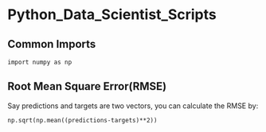 # Python_Data_Scientist_Scripts

## Common Imports
```
import numpy as np
```

## Root Mean Square Error(RMSE)
Say predictions and targets are two vectors, you can calculate the RMSE by:
```
np.sqrt(np.mean((predictions-targets)**2))
```

